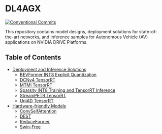 # DL4AGX

[![Conventional Commits](https://img.shields.io/badge/Conventional%20Commits-1.0.0-yellow.svg)](https://conventionalcommits.org)

This repository contains model designs, deployment solutions for state-of-the-art networks, and inference samples for Autonomous Vehicle (AV) applications on NVIDIA DRIVE Platforms.

## Table of Contents
- [Deployment and Inference Solutions](./AV-Solutions/)
   - [BEVFormer INT8 Explicit Quantization](./AV-Solutions/bevformer-int8-eq/)
   - [DCNv4 TensorRT](./AV-Solutions/dcnv4-trt/)
   - [MTMI TensorRT](./AV-Solutions/mtmi/)
   - [Sparsity INT8 Training and TensorRT Inference](./AV-Solutions/SparsityINT8/)
   - [StreamPETR TensorRT](./AV-Solutions/streampetr-trt/)
   - [UniAD TensorRT](./AV-Solutions/uniad-trt/)
- [Hardware-friendly Models](./Models/)
   - [ConvSelfAttention](./Models/ConvSelfAttention/)
   - [DEST](./Models/DEST/)
   - [ReduceFormer](./Models/ReduceFormer/)
   - [Swin-Free](./Models/SwinFree/)

